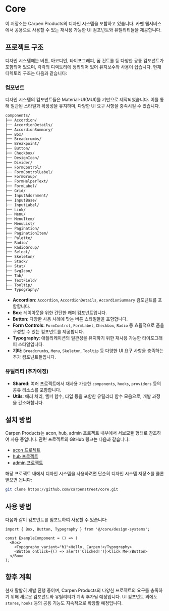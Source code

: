 # Core

이 저장소는 Carpen Products의 디자인 시스템을 포함하고 있습니다.
카펜 웹서비스에서 공용으로 사용할 수 있는 재사용 가능한 UI 컴포넌트와 유틸리티들을 제공합니다.

## 프로젝트 구조

디자인 시스템에는 버튼, 아코디언, 타이포그래피, 폼 컨트롤 등 다양한 공통 컴포넌트가 포함되어 있으며, 각각의 디렉토리에 정리되어 있어 유지보수와 사용이 쉽습니다. 현재 디렉토리 구조는 다음과 같습니다:

### 컴포넌트

디자인 시스템의 컴포넌트들은 Material-UI(MUI)를 기반으로 제작되었습니다. 이를 통해 일관된 스타일과 확장성을 유지하며, 다양한 UI 요구 사항을 충족시킬 수 있습니다.

```markdown
components/
├── Accordion/
├── AccordionDetails/
├── AccordionSummary/
├── Box/
├── Breadcrumbs/
├── Breakpoint/
├── Button/
├── Checkbox/
├── DesignIcon/
├── Divider/
├── FormControl/
├── FormControlLabel/
├── FormGroup/
├── FormHelperText/
├── FormLabel/
├── Grid/
├── InputAdornment/
├── InputBase/
├── InputLabel/
├── Link/
├── Menu/
├── MenuItem/
├── MenuList/
├── Pagination/
├── PaginationItem/
├── Palette/
├── Radio/
├── RadioGroup/
├── Select/
├── Skeleton/
├── Stack/
├── Stat/
├── SvgIcon/
├── Tab/
├── TextField/
├── Tooltip/
└── Typography/
```

- **Accordion**: `Accordion`, `AccordionDetails`, `AccordionSummary` 컴포넌트를 포함합니다.
- **Box**: 레이아웃을 위한 간단한 래퍼 컴포넌트입니다.
- **Button**: 다양한 사용 사례에 맞는 버튼 스타일들을 포함합니다.
- **Form Controls**: `FormControl`, `FormLabel`, `Checkbox`, `Radio` 등 효율적으로 폼을 구성할 수 있는 컴포넌트를 제공합니다.
- **Typography**: 애플리케이션의 일관성을 유지하기 위한 재사용 가능한 타이포그래피 스타일입니다.
- **기타**: `Breadcrumbs`, `Menu`, `Skeleton`, `Tooltip` 등 다양한 UI 요구 사항을 충족하는 추가 컴포넌트들입니다.

### 유틸리티 (추가예정)

- **Shared**: 여러 프로젝트에서 재사용 가능한 `components`, `hooks`, `providers` 등의 공유 리소스를 포함합니다.
- **Utils**: 에러 처리, 헬퍼 함수, 타입 등을 포함한 유틸리티 함수 모음으로, 개발 과정을 간소화합니다.

## 설치 방법

Carpen Products는 acon, hub, admin 프로젝트 내부에서
서브모듈 형태로 참조하여 사용 중입니다. 관련 프로젝트의 GitHub 링크는 다음과 같습니다:

- [acon 프로젝트](https://github.com/carpenstreet/acon)
- [hub 프로젝트](https://github.com/carpenstreet/hub)
- [admin 프로젝트](https://github.com/carpenstreet/admin)

해당 프로젝트 내에서 디자인 시스템을 사용하려면 단순히 디자인 시스템 저장소를 클론 받으면 됩니다:

```sh
git clone https://github.com/carpenstreet/core.git
```

## 사용 방법

다음과 같이 컴포넌트를 임포트하여 사용할 수 있습니다:

```tsx
import { Box, Button, Typography } from '@/core/design-systems';

const ExampleComponent = () => (
  <Box>
    <Typography variant="h1">Hello, Carpen!</Typography>
    <Button onClick={() => alert('Clicked!')}>Click Me</Button>
  </Box>
);
```

## 향후 계획

현재 활발히 개발 진행 중이며, Carpen Products의 다양한 프로젝트의 요구를 충족하기 위해 새로운 컴포넌트와 유틸리티가 계속 추가될 예정입니다. UI 컴포넌트 외에도 `stores`, `hooks` 등의 공용 기능도 지속적으로 확장할 예정입니다.
